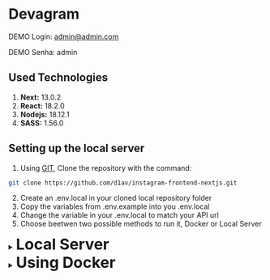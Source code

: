 # Devagram

DEMO Login: admin@admin.com

DEMO Senha: admin

## Used Technologies

1. **Next:** 13.0.2
1. **React:** 18.2.0
1. **Nodejs:** 18.12.1
1. **SASS:** 1.56.0

## Setting up the local server

1. Using [GIT](https://git-scm.com/), Clone the repository with the command:
```bash
git clone https://github.com/d1av/instagram-frontend-nextjs.git
```
2. Create an .env.local in your cloned local repository folder
3. Copy the variables from .env.example into you .env.local
4. Change the variable in your .env.local to match your API url
5. Choose beetwen two possible methods to run it, Docker or Local Server

<details>
<summary> <strong style="font-size: 30px">Local Server
</strong>
</summary>

First, run the development server:

```bash
npm install

npm run dev
# or
yarn dev
```

Open [http://localhost:3000](http://localhost:3000) with your browser to see the result.

</details>

<details>
<summary> <strong style="font-size: 30px">Using Docker
</strong>
</summary>

1. [Install Docker](https://docs.docker.com/get-docker/) on your machine.
2. Build your container: `docker build -t nextjs-docker .`.
3. Run your container: `docker run -p 3000:3000 nextjs-docker`.

You can view your images created with `docker images`.

</details>
